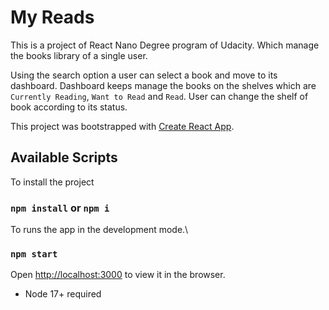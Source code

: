 # My Reads

This is a project of React Nano Degree program of Udacity. Which manage the books library of a single user.

Using the search option a user can select a book and move to its dashboard. Dashboard keeps manage the books on the shelves which are `Currently Reading`, `Want to Read` and `Read`. User can change the shelf of book according to its status.

This project was bootstrapped with [Create React App](https://github.com/facebook/create-react-app).

## Available Scripts

To install the project

### `npm install` or `npm i`

To runs the app in the development mode.\
### `npm start`

Open [http://localhost:3000](http://localhost:3000) to view it in the browser.

* Node 17+ required
